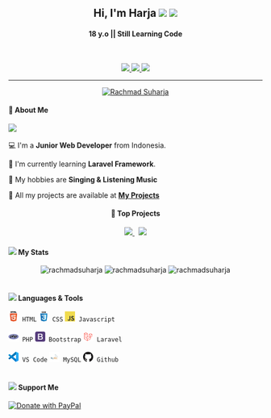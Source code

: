 <h2 align="center">
  Hi, I'm Harja 
  <img src="https://media.giphy.com/media/hvRJCLFzcasrR4ia7z/giphy.gif" width="28"/>
  <img src="https://emojis.slackmojis.com/emojis/images/1531849430/4246/blob-sunglasses.gif?1531849430" width="30"/>
</h2>

<h4 align="center">18 y.o || Still Learning Code</h4>
<br>
<p align="center">
  <a href="https://instagram.com/harjakrepp_">
    <img src="https://img.shields.io/badge/-Instagram-05122A?style=flat&logo=instagram" width="80">
  </a>
  <a href="https://discordapp.com/users/862002535610056734">
    <img src="https://img.shields.io/badge/-Discord-05122A?style=flat&logo=discord" width="80">
  </a>
  <a href="https://facebook.com/harjakrepp">
    <img src="https://img.shields.io/badge/-Facebook-05122A?style=flat&logo=facebook" width="80">
  </a>
  <br>
</p>

***

<p align="center">
  <a href="https://github.com/rachmadsuharja">
    <img src="https://komarev.com/ghpvc/?username=rachmadsuharja&style=for-the-badge&label=PROFILE%20VIEWS&color=9e1a03&style=flat%22" alt="Rachmad Suharja" />
  </a>
</p>

<h4>👨 About Me</h4>
<img src="https://media.giphy.com/media/4XXo8A7CIW1lZGgdhm/giphy.gif" width="250" />
<p>💻 I'm a <b>Junior Web Developer</b> from Indonesia.</p>
<p>🌱 I'm currently learning <b>Laravel Framework</b>.</p>
<p>🎵 My hobbies are <b>Singing & Listening Music</b></p>
<p>📓 All my projects are available at <a href="https://github.com/rachmadsuharja?tab=repositories"><b>My Projects</b></a></p>

<h4 align=center>
  📌
  Top Projects
</h4>
<div align="center">
  <a href="https://github.com/rachmadsuharja/hummatech-company">
    <img src="https://github-readme-stats.vercel.app/api/pin/?username=rachmadsuharja&repo=hummatech-company&show_owner=true&theme=tokyonight" width="350" />
  </a>
  &nbsp;
  <a href="https://github.com/rachmadsuharja/MVIEMAX_LV">
    <img src="https://github-readme-stats.vercel.app/api/pin/?username=rachmadsuharja&repo=MVIEMAX_LV&show_owner=true&theme=tokyonight" width="350" />
  </a>
</div>

<h4>
  <img src="https://media.giphy.com/media/gRYTjQAs04Pfydymgc/giphy.gif" width="18" />
  My Stats
</h4>
<div align="center">
  <img src="https://github-readme-stats.vercel.app/api?username=rachmadsuharja&show_icons=true&theme=tokyonight" alt="rachmadsuharja">
  <img src="https://github-readme-stats.vercel.app/api/top-langs/?username=rachmadsuharja&show_icons=true&theme=tokyonight&layout=compact" alt="rachmadsuharja">
  <img src="https://github-readme-streak-stats.herokuapp.com?user=rachmadsuharja&theme=github-dark-blue" alt="rachmadsuharja">
</div>

<br>

<h4>
  <img src="https://media2.giphy.com/media/QssGEmpkyEOhBCb7e1/giphy.gif?cid=ecf05e47a0n3gi1bfqntqmob8g9aid1oyj2wr3ds3mg700bl&rid=giphy.gif" width="18">
  Languages & Tools
</h4>

<div>
  <code><img height="20" alt="html" src="https://raw.githubusercontent.com/github/explore/80688e429a7d4ef2fca1e82350fe8e3517d3494d/topics/html/html.png"> HTML</code>
  <code><img height="20" alt="css" src="https://raw.githubusercontent.com/github/explore/80688e429a7d4ef2fca1e82350fe8e3517d3494d/topics/css/css.png"> CSS</code>
  <code><img height="20" alt="javascript" src="https://raw.githubusercontent.com/github/explore/80688e429a7d4ef2fca1e82350fe8e3517d3494d/topics/javascript/javascript.png"> Javascript</code>
</div>
<br>
<div width="100">
  <code><img height="20" alt="php" src="https://raw.githubusercontent.com/github/explore/ccc16358ac4530c6a69b1b80c7223cd2744dea83/topics/php/php.png"> PHP</code>
  <code><img height="20" alt="bootstrap" src="https://raw.githubusercontent.com/github/explore/80688e429a7d4ef2fca1e82350fe8e3517d3494d/topics/bootstrap/bootstrap.png"> Bootstrap</code>
  <code><img height="20" alt="laravel" src="https://raw.githubusercontent.com/github/explore/56a826d05cf762b2b50ecbe7d492a839b04f3fbf/topics/laravel/laravel.png"> Laravel</code>
</div>
<br>
<div>
  <code><img height="20" alt="" src="https://raw.githubusercontent.com/github/explore/bbd48b997e8d0bef63f676eca4da5e1f76487b56/topics/visual-studio-code/visual-studio-code.png"> VS Code</code>
  <code><img height="20" alt="" src="https://raw.githubusercontent.com/github/explore/80688e429a7d4ef2fca1e82350fe8e3517d3494d/topics/mysql/mysql.png"> MySQL</code>
  <code><img height="20" alt="" src="https://raw.githubusercontent.com/github/explore/78df643247d429f6cc873026c0622819ad797942/topics/github/github.png"> Github</code>
</div>
<br>

<h4>
  <img src="https://media.giphy.com/media/DnhfvCqrDXCaMWaFbQ/giphy.gif" width="26">
  Support Me
</h4>
<div>
  <a href="https://paypal.me/rachmadsuharja">
    <img src="https://raw.githubusercontent.com/stefan-niedermann/paypal-donate-button/master/paypal-donate-button.png" width="150" alt="Donate with PayPal" />
  </a>
</div>
